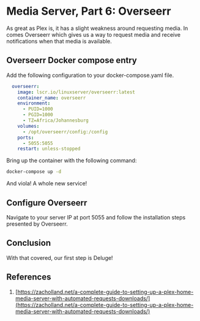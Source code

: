 # Media Server, Part 6: Overseerr

As great as Plex is, it has a slight weakness around requesting media. In comes Overseerr which gives us a way to request media and receive notifications when that media is available.

<!-- Table of Contents -->

## Overseerr Docker compose entry

Add the following configuration to your docker-compose.yaml file.

```yaml
  overseerr:
    image: lscr.io/linuxserver/overseerr:latest
    container_name: overseerr
    environment:
      - PUID=1000
      - PGID=1000
      - TZ=Africa/Johannesburg
    volumes:
      - /opt/overseerr/config:/config
    ports:
      - 5055:5055
    restart: unless-stopped
```

Bring up the container with the following command:

```bash
docker-compose up -d
```

And viola! A whole new service!

## Configure Overseerr

Navigate to your server IP at port 5055 and follow the installation steps presented by Overseerr.

## Conclusion

With that covered, our first step is Deluge!

## References

1. [https://zacholland.net/a-complete-guide-to-setting-up-a-plex-home-media-server-with-automated-requests-downloads/](https://zacholland.net/a-complete-guide-to-setting-up-a-plex-home-media-server-with-automated-requests-downloads/)
